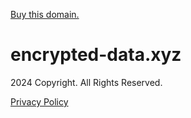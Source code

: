 [Buy this domain.](https://www.mydomaincontact.com/?domain_name=encrypted-data.xyz)

encrypted-data.xyz
==================

2024 Copyright. All Rights Reserved.  
  
[Privacy Policy](javascript:void(0);)